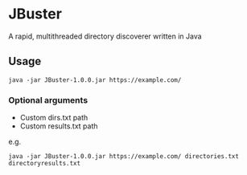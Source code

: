 # JBuster
A rapid, multithreaded directory discoverer written in Java
## Usage
```
java -jar JBuster-1.0.0.jar https://example.com/
```
### Optional arguments
- Custom dirs.txt path
- Custom results.txt path

e.g.
```
java -jar JBuster-1.0.0.jar https://example.com/ directories.txt directoryresults.txt
```
